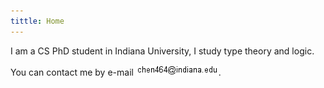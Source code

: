 ```yaml
---
tittle: Home
---
```


I am a CS PhD student in Indiana University, I study type theory and logic.

You can contact me by e-mail ![](./images/email.png "e-mail").
